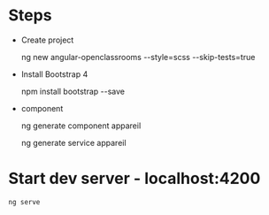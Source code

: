 # Steps

- Create project

	ng new angular-openclassrooms --style=scss --skip-tests=true
	
- Install Bootstrap 4

	npm install bootstrap --save

- component
	
	ng generate component appareil

	ng generate service appareil

# Start dev server - localhost:4200

    ng serve

